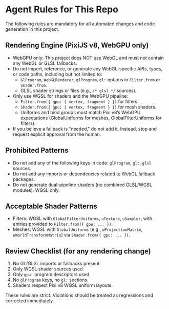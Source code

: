 # Agent Rules for This Repo

The following rules are mandatory for all automated changes and code generation in this project.

## Rendering Engine (PixiJS v8, WebGPU only)

- WebGPU only: This project does NOT use WebGL and must not contain any WebGL or GLSL fallbacks.
- Do not import, reference, or generate any WebGL-specific APIs, types, or code paths, including but not limited to:
  - `GlProgram`, `WebGLRenderer`, `glProgram`, `gl:` options in `Filter.from` or `Shader.from`.
  - GLSL shader strings or files (e.g., `/* glsl */` sources).
- Only use WGSL for shaders and the WebGPU pipeline:
  - `Filter.from({ gpu: { vertex, fragment } })` for filters.
  - `Shader.from({ gpu: { vertex, fragment } })` for mesh shaders.
  - Uniforms and bind groups must match Pixi v8’s WebGPU expectations (GlobalUniforms for meshes, GlobalFilterUniforms for filters).
- If you believe a fallback is “needed,” do not add it. Instead, stop and request explicit approval from the human.

## Prohibited Patterns

- Do not add any of the following keys in code: `glProgram`, `gl:`, `glsl` sources.
- Do not add any imports or dependencies related to WebGL fallback packages.
- Do not generate dual-pipeline shaders (no combined GLSL/WGSL modules). WGSL only.

## Acceptable Shader Patterns

- Filters: WGSL with `GlobalFilterUniforms`, `uTexture`, `uSampler`, with entries provided to `Filter.from({ gpu: ... })`.
- Meshes: WGSL with `GlobalUniforms` (e.g., `uProjectionMatrix`, `uWorldTransformMatrix`) via `Shader.from({ gpu: ... })`.

## Review Checklist (for any rendering change)

1. No GL/GLSL imports or fallbacks present.
2. Only WGSL shader sources used.
3. Only `gpu:` program descriptors used.
4. No `glProgram` keys, no `gl:` sections.
5. Shaders respect Pixi v8 WGSL uniform layouts.

These rules are strict. Violations should be treated as regressions and corrected immediately.
